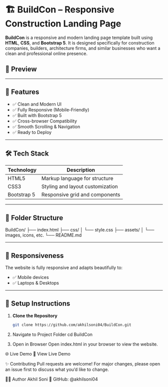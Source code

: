 # 🏗️ BuildCon – Responsive Construction Landing Page

**BuildCon** is a responsive and modern landing page template built using **HTML**, **CSS**, and **Bootstrap 5**. It is designed specifically for construction companies, builders, architecture firms, and similar businesses who want a clean and professional online presence.

## 📸 Preview



---

## 🚀 Features

- ✅ Clean and Modern UI
- ✅ Fully Responsive (Mobile-Friendly)
- ✅ Built with Bootstrap 5
- ✅ Cross-browser Compatibility
- ✅ Smooth Scrolling & Navigation
- ✅ Ready to Deploy

---

## 🛠️ Tech Stack

| Technology | Description                        |
|------------|------------------------------------|
| HTML5      | Markup language for structure      |
| CSS3       | Styling and layout customization   |
| Bootstrap 5| Responsive grid and components     |

---

## 📂 Folder Structure
BuildCon/ ├── index.html ├── css/ │ └── style.css ├── assets/ │ └── images, icons, etc. └── README.md

---

## 📱 Responsiveness

The website is fully responsive and adapts beautifully to:

- ✅ Mobile devices
- ✅ Laptops & Desktops

---

## 🔧 Setup Instructions

1. **Clone the Repository**
   ```bash
   git clone https://github.com/akhilsoni04/BuildCon.git
2. Navigate to Project Folder
cd BuildCon

3. Open in Browser Open index.html in your browser to view the website.

🌐 Live Demo
🔗 View Live Demo
	
✨ Contributing
Pull requests are welcome! For major changes, please open an issue first to discuss what you’d like to change.

🙋‍♂️ Author
Akhil Soni
🐙 GitHub: @akhilsoni04
